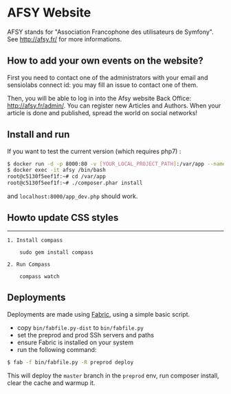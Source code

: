 # AFSY Website

AFSY stands for "Association Francophone des utilisateurs de Symfony".
See http://afsy.fr/ for more informations.

## How to add your own events on the website?

First you need to contact one of the administrators with your email and sensiolabs connect id: you may fill an issue to contact one of them.

Then, you will be able to log in into the Afsy website Back Office: http://afsy.fr/admin/. You can register new Articles and Authors.
When your article is done and published, spread the world on social networks!

## Install and run

If you want to test the current version (which requires php7) :

```bash
$ docker run -d -p 8000:80 -v [YOUR_LOCAL_PROJECT_PATH]:/var/app --name afsy phpmentors/symfony-app:php71
$ docker exec -it afsy /bin/bash
root@c5130f5eef1f:~# cd /var/app
root@c5130f5eef1f:~# ./composer.phar install
```

and `localhost:8000/app_dev.php` should work.

## Howto update CSS styles
---------------------------------------------------
    1. Install compass

        sudo gem install compass

    2. Run Compass

        compass watch

## Deployments

Deployments are made using [Fabric](https://get.fabric.io/), using a simple
basic script.

 * copy `bin/fabfile.py-dist` to `bin/fabfile.py`
 * set the preprod and prod SSh servers and paths
 * ensure Fabric is installed on your system
 * run the following command:

```sh
$ fab -f bin/fabfile.py -R preprod deploy
```

This will deploy the `master` branch in the `preprod` env, run composer
install, clear the cache and warmup it.